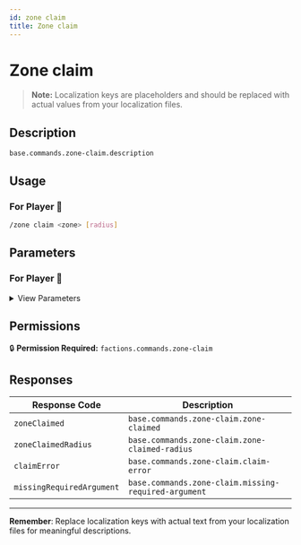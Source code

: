 ```yaml
---
id: zone claim
title: Zone claim
---
```


# Zone claim

> **Note:** Localization keys are placeholders and should be replaced with actual values from your localization files.

## Description

`base.commands.zone-claim.description`

## Usage

### For Player 👤

```bash
/zone claim <zone> [radius]
```

## Parameters

### For Player 👤

<details>
<summary>View Parameters</summary>

| Parameter | Type | Required | Description |
|-----------|------|----------|-------------|
| zone | Zone | Yes | `base.commands.zone-claim.arguments.zone.description` |
| radius | Int | No | `base.commands.zone-claim.arguments.radius.description` |

</details>

## Permissions

🔒 **Permission Required:** `factions.commands.zone-claim`

## Responses

| Response Code             | Description                                         |
|---------------------------|-----------------------------------------------------|
| `zoneClaimed` | `base.commands.zone-claim.zone-claimed` |
| `zoneClaimedRadius` | `base.commands.zone-claim.zone-claimed-radius` |
| `claimError` | `base.commands.zone-claim.claim-error` |
| `missingRequiredArgument` | `base.commands.zone-claim.missing-required-argument` |

---
**Remember**: Replace localization keys with actual text from your localization files for meaningful descriptions.
